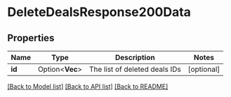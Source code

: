 # DeleteDealsResponse200Data

## Properties

Name | Type | Description | Notes
------------ | ------------- | ------------- | -------------
**id** | Option<**Vec<i32>**> | The list of deleted deals IDs | [optional]

[[Back to Model list]](../README.md#documentation-for-models) [[Back to API list]](../README.md#documentation-for-api-endpoints) [[Back to README]](../README.md)


